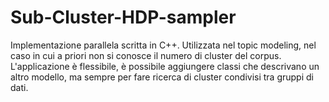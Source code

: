 # Sub-Cluster-HDP-sampler
Implementazione parallela scritta in C++. Utilizzata nel topic modeling, nel caso in cui a priori non si conosce il numero di cluster del corpus. 
L'applicazione è flessibile, è possibile aggiungere classi che descrivano un altro modello, ma sempre per fare ricerca di cluster condivisi tra gruppi di dati.
